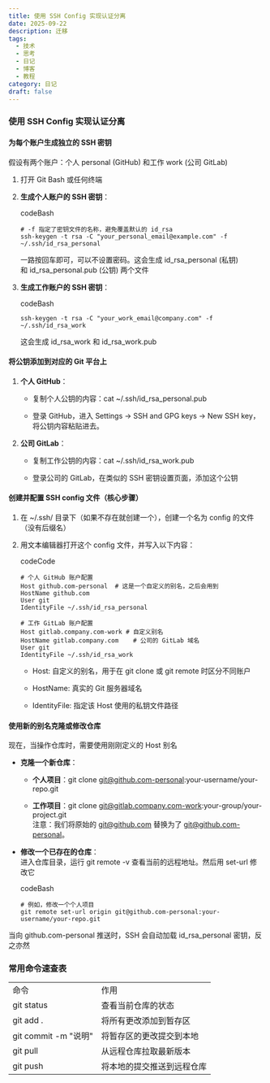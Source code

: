 ```yaml
---
title: 使用 SSH Config 实现认证分离
date: 2025-09-22
description: 迁移
tags:
  - 技术
  - 思考
  - 日记
  - 博客
  - 教程
category: 日记
draft: false
---
```

### 使用 SSH Config 实现认证分离

#### 为每个账户生成独立的 SSH 密钥

假设有两个账户：个人 personal (GitHub) 和工作 work (公司 GitLab)

1. 打开 Git Bash 或任何终端
    
2. **生成个人账户的 SSH 密钥**：
    
    codeBash
    
    ```
    # -f 指定了密钥文件的名称，避免覆盖默认的 id_rsa
    ssh-keygen -t rsa -C "your_personal_email@example.com" -f ~/.ssh/id_rsa_personal
    ```
    
    一路按回车即可，可以不设置密码。这会生成 id_rsa_personal (私钥) 和 id_rsa_personal.pub (公钥) 两个文件
    
3. **生成工作账户的 SSH 密钥**：
    
    codeBash
    
    ```
    ssh-keygen -t rsa -C "your_work_email@company.com" -f ~/.ssh/id_rsa_work
    ```
    
    这会生成 id_rsa_work 和 id_rsa_work.pub
    

#### 将公钥添加到对应的 Git 平台上

1. **个人 GitHub**：
    
    - 复制个人公钥的内容：cat ~/.ssh/id_rsa_personal.pub
        
    - 登录 GitHub，进入 Settings -> SSH and GPG keys -> New SSH key，将公钥内容粘贴进去。
        
2. **公司 GitLab**：
    
    - 复制工作公钥的内容：cat ~/.ssh/id_rsa_work.pub
        
    - 登录公司的 GitLab，在类似的 SSH 密钥设置页面，添加这个公钥
    

#### 创建并配置 SSH config 文件（核心步骤）



1. 在 ~/.ssh/ 目录下（如果不存在就创建一个），创建一个名为 config 的文件（没有后缀名）
    
2. 用文本编辑器打开这个 config 文件，并写入以下内容：
    
    codeCode
    
    ```
    # 个人 GitHub 账户配置
    Host github.com-personal  # 这是一个自定义的别名，之后会用到
    HostName github.com
    User git
    IdentityFile ~/.ssh/id_rsa_personal
    
    # 工作 GitLab 账户配置
    Host gitlab.company.com-work # 自定义别名
    HostName gitlab.company.com    # 公司的 GitLab 域名
    User git
    IdentityFile ~/.ssh/id_rsa_work
    ```
    
    - Host: 自定义的别名，用于在 git clone 或 git remote 时区分不同账户
        
    - HostName: 真实的 Git 服务器域名
        
    - IdentityFile: 指定该 Host 使用的私钥文件路径
        

#### 使用新的别名克隆或修改仓库

现在，当操作仓库时，需要使用刚刚定义的 Host 别名

- **克隆一个新仓库**：
    
    - **个人项目**：git clone git@github.com-personal:your-username/your-repo.git
        
    - **工作项目**：git clone git@gitlab.company.com-work:your-group/your-project.git  
        注意：我们将原始的 git@github.com 替换为了 git@github.com-personal。
        
- **修改一个已存在的仓库**：  
    进入仓库目录，运行 git remote -v 查看当前的远程地址。然后用 set-url 修改它
    
    codeBash
    
    ```
    # 例如，修改一个个人项目
    git remote set-url origin git@github.com-personal:your-username/your-repo.git
    ```
    

当向 github.com-personal 推送时，SSH 会自动加载 id_rsa_personal 密钥，反之亦然

### 常用命令速查表

|                    |               |
| ------------------ | ------------- |
| 命令                 | 作用            |
| git status         | 查看当前仓库的状态     |
| git add .          | 将所有更改添加到暂存区   |
| git commit -m "说明" | 将暂存区的更改提交到本地  |
| git pull           | 从远程仓库拉取最新版本   |
| git push           | 将本地的提交推送到远程仓库 |
